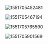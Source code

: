 ![1551705452481](C:\Users\Ashley\AppData\Roaming\Typora\typora-user-images\1551705452481.png)

![1551705467194](C:\Users\Ashley\AppData\Roaming\Typora\typora-user-images\1551705467194.png)

![1551705765590](C:\Users\Ashley\AppData\Roaming\Typora\typora-user-images\1551705765590.png)

![1551705901569](C:\Users\Ashley\AppData\Roaming\Typora\typora-user-images\1551705901569.png)